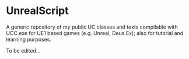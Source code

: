 # UnrealScript
A generic repository of my public UC classes and texts compilable with UCC.exe for UE1 based games (e.g. Unreal, Deus Ex); also for tutorial and learning purposes.

To be edited...
